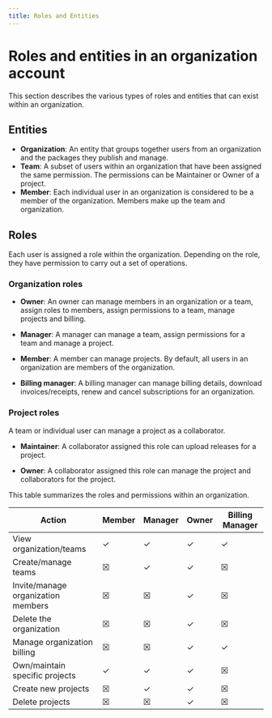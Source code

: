 ```yaml
---
title: Roles and Entities
---
```


<!--[[ preview('org-accounts') ]]-->

# Roles and entities in an organization account

This section describes the various types of roles and
entities that can exist within an organization.

## Entities

* **Organization**: An entity that groups together users from an
organization and the packages they  publish and manage.
* **Team**: A subset of users within an organization that have been
assigned the same permission.
The permissions can be Maintainer or Owner of a project.
* **Member**: Each individual user in an organization is considered
to be a member of the organization. Members make up the team and organization.

## Roles

Each user is assigned a role within the organization. Depending on the role,
they have permission to carry out a set of operations.

### Organization roles

* **Owner**: An owner can manage members in an organization or a team,
assign roles to members, assign  permissions to a team,
manage projects and billing.

* **Manager**: A manager can manage a team, assign permissions for a
team and manage a project.

* **Member**: A member can manage projects. By default, all users in an
organization are members  of the organization.

* **Billing manager**: A billing manager can manage billing details,
download invoices/receipts,
renew and cancel subscriptions for an organization.

### Project roles

A team or individual user can manage a project as a collaborator.

* **Maintainer**: A collaborator assigned this role can
upload releases for a project.

* **Owner**: A collaborator assigned this role can manage
the project and collaborators for the project.

This table summarizes the roles and permissions within an organization.

| Action | Member | Manager | Owner | Billing Manager |
| ---------------------------------- | ------ | ------ | ------ | ------ |
| View organization/teams            | &check;| &check;| &check;| &check;|
| Create/manage teams                | &#9746;| &check;| &check;| &#9746;|
| Invite/manage organization members | &#9746;| &#9746;| &check;| &#9746;|
| Delete the organization            | &#9746;| &#9746;| &check;| &#9746;|
| Manage organization billing        | &#9746;| &#9746;| &check;| &check;|
| Own/maintain specific projects     | &check;| &check;| &check;| &#9746;|
| Create new projects                | &#9746;| &check;| &check;| &#9746;|
| Delete projects                    | &#9746;| &#9746;| &check;| &#9746;|
